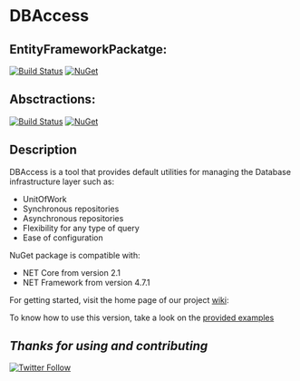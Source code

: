 # DBAccess

## EntityFrameworkPackatge: 
[![Build Status](https://dev.azure.com/chustasoft/SocialNET/_apis/build/status/Release/DBAccess/%5BRELEASE%5D%20-%20ChustaSoft%20DBAccess%20(NuGet)?branchName=master)](https://dev.azure.com/chustasoft/SocialNET/_build/latest?definitionId=25&branchName=master) [![NuGet](https://img.shields.io/nuget/v/ChustaSoft.Tools.DBAccess?label=NuGet%20Main%20package)](https://www.nuget.org/packages/ChustaSoft.Tools.DbAccess.Abstractions) 

## Absctractions:
[![Build Status](https://dev.azure.com/chustasoft/SocialNET/_apis/build/status/Release/DBAccess/%5BRELEASE%5D%20-%20ChustaSoft%20DBAccess%20Abstractions%20(NuGet)?branchName=master)](https://dev.azure.com/chustasoft/SocialNET/_build/latest?definitionId=26&branchName=master) [![NuGet](https://img.shields.io/nuget/v/ChustaSoft.Tools.DBAccess.Abstractions?label=%20Abstractions%20package)](https://www.nuget.org/packages/ChustaSoft.Tools.DBAccess.Abstractions)


Description
---
DBAccess is a tool that provides default utilities for managing the Database infrastructure layer such as:
- UnitOfWork
- Synchronous repositories
- Asynchronous repositories
- Flexibility for any type of query
- Ease of configuration

NuGet package is compatible with:
- NET Core from version 2.1
- NET Framework from version 4.7.1


For getting started, visit the home page of our project [wiki](https://github.com/ChustaSoft/DBAccess/wiki):


To know how to use this version, take a look on the [provided examples](https://github.com/ChustaSoft/DBAccess/tree/master/ChustaSoft.Tools.DBAccess.Examples)



*Thanks for using and contributing*
---
[![Twitter Follow](https://img.shields.io/twitter/follow/ChustaSoft?label=Follow%20us&style=social)](https://twitter.com/ChustaSoft)
